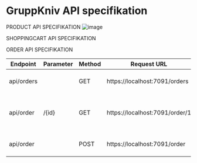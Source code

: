# GruppKniv API specifikation

PRODUCT API SPECIFIKATION
![image](https://user-images.githubusercontent.com/75206855/207325593-0f1c6bd5-a868-4eb5-80f8-892e4248c95a.png)

SHOPPINGCART API SPECIFIKATION


ORDER API SPECIFIKATION

| Endpoint    | Parameter   | Method       | Request URL                     | Result                       |  
| ----------- | ----------- | ------------ | ------------------------------- | ---------------------------- | 
| api/orders  |             | GET          | https://localhost:7091/orders   | Returns all orders           | 
| api/order   | /{id}       | GET          | https://localhost:7091/order/1  | Returns the order with id 1  |
| api/order   |             | POST         | https://localhost:7091/order    | Creates a new order          |            




